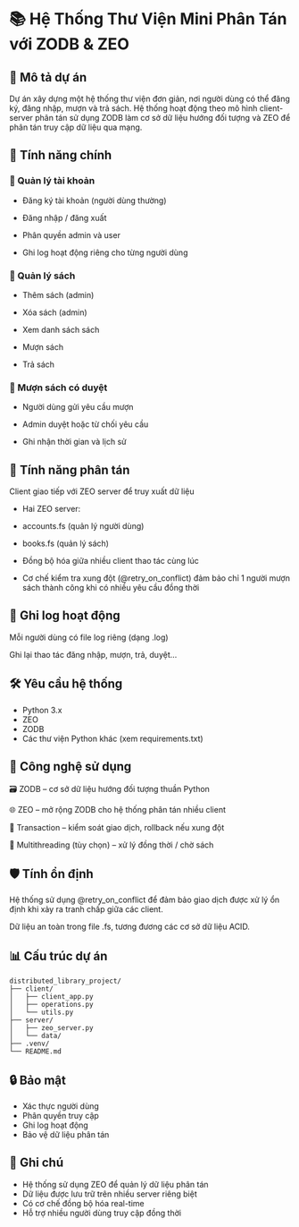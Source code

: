 # 📚 Hệ Thống Thư Viện Mini Phân Tán với ZODB & ZEO
## 📝 Mô tả dự án
Dự án xây dựng một hệ thống thư viện đơn giản, nơi người dùng có thể đăng ký, đăng nhập, mượn và trả sách. Hệ thống hoạt động theo mô hình client-server phân tán sử dụng ZODB làm cơ sở dữ liệu hướng đối tượng và ZEO để phân tán truy cập dữ liệu qua mạng.
## 🚀 Tính năng chính
### 👤 Quản lý tài khoản
- Đăng ký tài khoản (người dùng thường)

- Đăng nhập / đăng xuất

- Phân quyền admin và user

- Ghi log hoạt động riêng cho từng người dùng

### 📖 Quản lý sách
- Thêm sách (admin)

- Xóa sách (admin)

- Xem danh sách sách

- Mượn sách

- Trả sách

### 🔁 Mượn sách có duyệt
- Người dùng gửi yêu cầu mượn

- Admin duyệt hoặc từ chối yêu cầu

- Ghi nhận thời gian và lịch sử

## 📡 Tính năng phân tán
Client giao tiếp với ZEO server để truy xuất dữ liệu

- Hai ZEO server:

- accounts.fs (quản lý người dùng)

- books.fs (quản lý sách)

- Đồng bộ hóa giữa nhiều client thao tác cùng lúc

- Cơ chế kiểm tra xung đột (@retry_on_conflict) đảm bảo chỉ 1 người mượn sách thành công khi có nhiều yêu cầu đồng thời

## 📜 Ghi log hoạt động
Mỗi người dùng có file log riêng (dạng .log)

Ghi lại thao tác đăng nhập, mượn, trả, duyệt…

## 🛠️ Yêu cầu hệ thống

- Python 3.x
- ZEO
- ZODB
- Các thư viện Python khác (xem requirements.txt)

## 📌 Công nghệ sử dụng
🗃️ ZODB – cơ sở dữ liệu hướng đối tượng thuần Python

🌐 ZEO – mở rộng ZODB cho hệ thống phân tán nhiều client

🔁 Transaction – kiểm soát giao dịch, rollback nếu xung đột

🧩 Multithreading (tùy chọn) – xử lý đồng thời / chờ sách

## 🛡️ Tính ổn định
Hệ thống sử dụng @retry_on_conflict để đảm bảo giao dịch được xử lý ổn định khi xảy ra tranh chấp giữa các client.

Dữ liệu an toàn trong file .fs, tương đương các cơ sở dữ liệu ACID.

## 📊 Cấu trúc dự án

```
distributed_library_project/
├── client/
│   ├── client_app.py
│   ├── operations.py
│   └── utils.py
├── server/
│   ├── zeo_server.py
│   └── data/
├── .venv/
└── README.md
```

## 🔒 Bảo mật

- Xác thực người dùng
- Phân quyền truy cập
- Ghi log hoạt động
- Bảo vệ dữ liệu phân tán

## 📝 Ghi chú

- Hệ thống sử dụng ZEO để quản lý dữ liệu phân tán
- Dữ liệu được lưu trữ trên nhiều server riêng biệt
- Có cơ chế đồng bộ hóa real-time
- Hỗ trợ nhiều người dùng truy cập đồng thời


